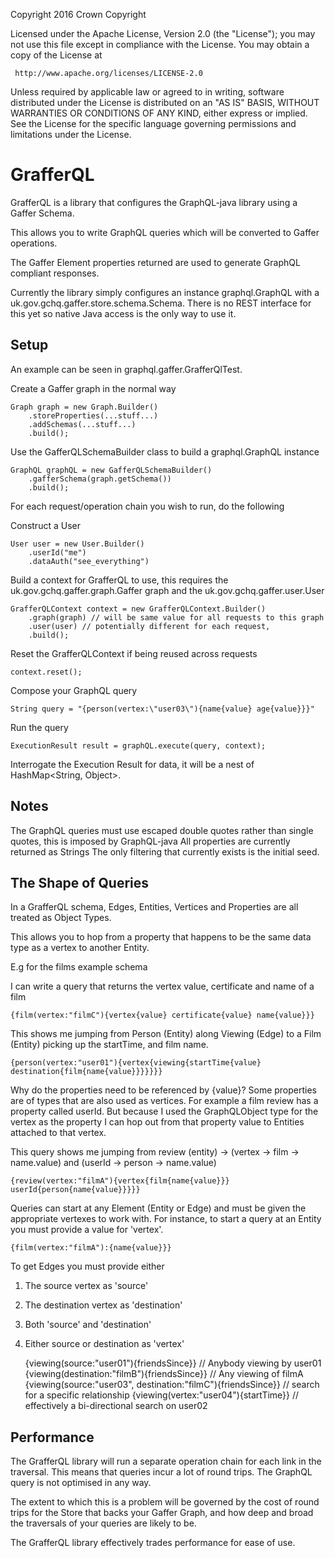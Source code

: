   Copyright 2016 Crown Copyright

  Licensed under the Apache License, Version 2.0 (the "License");
  you may not use this file except in compliance with the License.
  You may obtain a copy of the License at

     http://www.apache.org/licenses/LICENSE-2.0

  Unless required by applicable law or agreed to in writing, software
  distributed under the License is distributed on an "AS IS" BASIS,
  WITHOUT WARRANTIES OR CONDITIONS OF ANY KIND, either express or implied.
  See the License for the specific language governing permissions and
  limitations under the License.

GrafferQL
==================================

GrafferQL is a library that configures the GraphQL-java library using a Gaffer Schema.

This allows you to write GraphQL queries which will be converted to Gaffer operations.

The Gaffer Element properties returned are used to generate GraphQL compliant responses.

Currently the library simply configures an instance graphql.GraphQL with a uk.gov.gchq.gaffer.store.schema.Schema.
There is no REST interface for this yet so native Java access is the only way to use it.

Setup
------------------
An example can be seen in graphql.gaffer.GrafferQlTest.

Create a Gaffer graph in the normal way

    Graph graph = new Graph.Builder()
        .storeProperties(...stuff...)
        .addSchemas(...stuff...)
        .build();
        
Use the GafferQLSchemaBuilder class to build a graphql.GraphQL instance

    GraphQL graphQL = new GafferQLSchemaBuilder()
        .gafferSchema(graph.getSchema())
        .build();
        
For each request/operation chain you wish to run, do the following

Construct a User

    User user = new User.Builder()
        .userId("me")
        .dataAuth("see_everything")
                
Build a context for GrafferQL to use, this requires the uk.gov.gchq.gaffer.graph.Gaffer graph and the uk.gov.gchq.gaffer.user.User

    GrafferQLContext context = new GrafferQLContext.Builder()
        .graph(graph) // will be same value for all requests to this graph
        .user(user) // potentially different for each request, 
        .build();
                
Reset the GrafferQLContext if being reused across requests

    context.reset();
  
Compose your GraphQL query

    String query = "{person(vertex:\"user03\"){name{value} age{value}}}"
  
Run the query

    ExecutionResult result = graphQL.execute(query, context);
  
Interrogate the Execution Result for data, it will be a nest of HashMap<String, Object>.

Notes
------------------
The GraphQL queries must use escaped double quotes rather than single quotes, this is imposed by GraphQL-java
All properties are currently returned as Strings
The only filtering that currently exists is the initial seed.

The Shape of Queries
------------------
In a GrafferQL schema, Edges, Entities, Vertices and Properties are all treated as Object Types.

This allows you to hop from a property that happens to be the same data type as a vertex to another Entity.

E.g for the films example schema
  
I can write a query that returns the vertex value, certificate and name of a film

    {film(vertex:"filmC"){vertex{value} certificate{value} name{value}}}

This shows me jumping from Person (Entity) along Viewing (Edge) to a Film (Entity)
picking up the startTime, and film name.

    {person(vertex:"user01"){vertex{viewing{startTime{value} destination{film{name{value}}}}}}}

Why do the properties need to be referenced by {value}? Some properties are of types that are also
used as vertices. For example a film review has a property called userId. But because I used the GraphQLObject type
for the vertex as the property I can hop out from that property value to Entities attached to that vertex.

This query shows me jumping from review (entity) -> (vertex -> film -> name.value) and (userId -> person -> name.value)

    {review(vertex:"filmA"){vertex{film{name{value}}} userId{person{name{value}}}}}

Queries can start at any Element (Entity or Edge) and must be given the appropriate vertexes to work with.
For instance, to start a query at an Entity you must provide a value for 'vertex'.

    {film(vertex:"filmA"):{name{value}}}
  
To get Edges you must provide either
1. The source vertex as 'source'
2. The destination vertex as 'destination'
3. Both 'source' and 'destination'
4. Either source or destination as 'vertex'

    {viewing(source:"user01"){friendsSince}} // Anybody viewing by user01
    {viewing(destination:"filmB"){friendsSince}} // Any viewing of filmA
    {viewing(source:"user03", destination:"filmC"){friendsSince}} // search for a specific relationship
    {viewing(vertex:"user04"){startTime}} // effectively a bi-directional search on user02
  
Performance
------------------
The GrafferQL library will run a separate operation chain for each link in the traversal. This means that queries incur
a lot of round trips. The GraphQL query is not optimised in any way.

The extent to which this is a problem will be governed by the cost of round trips for the Store that backs your Gaffer Graph,
and how deep and broad the traversals of your queries are likely to be.

The GrafferQL library effectively trades performance for ease of use.
